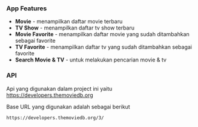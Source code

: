 

### App Features
* **Movie** - menampilkan daftar movie terbaru
* **TV Show** - menampilkan daftar tv show terbaru
* **Movie Favorite** - menampilkan daftar movie yang sudah ditambahkan sebagai favorite
* **TV Favorite** - menampilkan daftar tv yang sudah ditambahkan sebagai favorite
* **Search Movie & TV** - untuk melakukan pencarian movie & tv



### API
Api yang digunakan dalam project ini yaitu https://developers.themoviedb.org

Base URL yang digunakan adalah sebagai berikut
```
https://developers.themoviedb.org/3/
```
